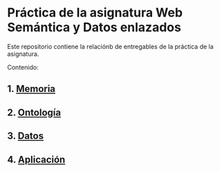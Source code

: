 # Práctica de la asignatura Web Semántica y Datos enlazados

Este repositorio contiene la relaciónb de entregables de la práctica de la asignatura.

Contenido:

## 1. [Memoria](/memoria/)
## 2. [Ontología](ontologia/)
## 3. [Datos](datos/)
## 4. [Aplicación](aplicacion/)
